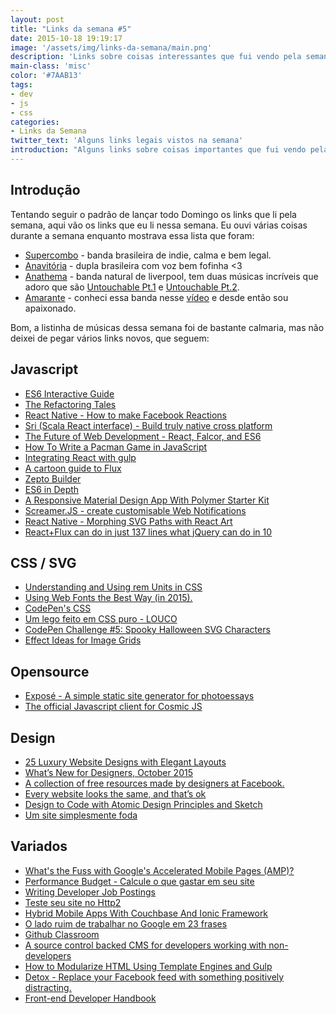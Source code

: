 ```yaml
---
layout: post
title: "Links da semana #5"
date: 2015-10-18 19:19:17
image: '/assets/img/links-da-semana/main.png'
description: 'Links sobre coisas interessantes que fui vendo pela semana.'
main-class: 'misc'
color: '#7AAB13'
tags:
- dev
- js
- css
categories:
- Links da Semana
twitter_text: 'Alguns links legais vistos na semana'
introduction: "Alguns links sobre coisas importantes que fui vendo pela semana e acho que todos deveriam ler."
---
```


## Introdução

Tentando seguir o padrão de lançar todo Domingo os links que li pela semana, aqui vão os links que eu li nessa semana. Eu ouvi várias coisas durante a semana enquanto mostrava essa lista que foram: 

- [Supercombo](https://open.spotify.com/artist/73HkjgziMO6I83vFOS8mo1) - banda brasileira de indie, calma e bem legal.
- [Anavitória](https://open.spotify.com/artist/1sPg5EHuQXTMElpZ4iUgXe) - dupla brasileira com voz bem fofinha <3
- [Anathema](https://open.spotify.com/artist/0ZXKT0FCsLWkSLCjoBJgBX) - banda natural de liverpool, tem duas músicas incríveis que adoro que são [Untouchable Pt.1](https://open.spotify.com/track/7uMlAgdCGMnxaRfRlZZWDs) e [Untouchable Pt.2](https://open.spotify.com/track/3w3hBA9IiyioNpvcxZSJQL).
- [Amarante](https://open.spotify.com/artist/3yR3HP47svRNUefemTZAAc) - conheci essa banda nesse [vídeo](https://www.youtube.com/watch?v=eRvk5UQY1Js&spfreload=10) e desde então sou apaixonado.

Bom, a listinha de músicas dessa semana foi de bastante calmaria, mas não deixei de pegar vários links novos, que seguem:

## Javascript

- [ES6 Interactive Guide](http://projects.formidablelabs.com/es6-interactive-guide/#/)
- [The Refactoring Tales](http://javascriptplayground.com/the-refactoring-tales/refactoring-tales.html)
- [React Native - How to make Facebook Reactions](http://browniefed.com/blog/2015/10/11/react-native-how-to-make-facebook-reactions/)
- [Sri (Scala React interface) - Build truly native cross platform](https://github.com/chandu0101/sri)
- [The Future of Web Development - React, Falcor, and ES6](http://engineering.widen.com/blog/future-of-the-web-react-falcor/)
- [How To Write a Pacman Game in JavaScript](http://www.masswerk.at/JavaPac/pacman-howto.html)
- [Integrating React with gulp](https://jonsuh.com/blog/integrating-react-with-gulp/)
- [A cartoon guide to Flux](https://code-cartoons.com/a-cartoon-guide-to-flux-6157355ab207)
- [Zepto Builder](http://github.e-sites.nl/zeptobuilder)
- [ES6 in Depth](https://ponyfoo.com/articles/tagged/es6-in-depth)
- [A Responsive Material Design App With Polymer Starter Kit](http://www.smashingmagazine.com/2015/10/responsive-material-design-app-with-polymer-starter-kit/)
- [Screamer.JS - create customisable Web Notifications](https://github.com/willianjusten/screamer-js/)
- [React Native - Morphing SVG Paths with React Art](http://browniefed.com/blog/2015/10/14/react-native-morphing-svg-paths-with-react-art/)
- [React+Flux can do in just 137 lines what jQuery can do in 10](http://swizec.com/blog/reactflux-can-do-in-just-137-lines-what-jquery-can-do-in-10/swizec/6740)

## CSS / SVG

- [Understanding and Using rem Units in CSS](http://www.sitepoint.com/understanding-and-using-rem-units-in-css/)
- [Using Web Fonts the Best Way (in 2015).](https://helloanselm.com/2015/using-webfonts-in-2015/)
- [CodePen's CSS](http://codepen.io/chriscoyier/post/codepens-css)
- [Um lego feito em CSS puro - LOUCO](http://codepen.io/rachel_web/pen/rOLRvM/)
- [CodePen Challenge #5: Spooky Halloween SVG Characters](http://codepen.io/collection/nJGmgJ/)
- [Effect Ideas for Image Grids](http://tympanus.net/codrops/2015/10/15/effect-ideas-for-image-grids/)

## Opensource

- [Exposé - A simple static site generator for photoessays](https://github.com/Jack000/Expose)
- [The official Javascript client for Cosmic JS](https://github.com/cosmicjs/cosmicjs-node)

## Design

- [25 Luxury Website Designs with Elegant Layouts](http://line25.com/inspiration/luxury-website-designs)
- [What’s New for Designers, October 2015](https://webdesignerdepot.com/2015/10/whats-new-for-designers-october-2015/)
- [A collection of free resources made by designers at Facebook.](http://facebook.github.io/design/)
- [Every website looks the same, and that’s ok](https://medium.com/@WebdesignerDepot/every-website-looks-the-same-and-that-s-ok-36c32bd8a1dd)
- [Design to Code with Atomic Design Principles and Sketch](https://medium.com/re-write/the-unicorn-workflow-design-to-code-with-atomic-design-principles-and-sketch-8b0fe7d05a37)
- [Um site simplesmente foda](http://keepearthquakesweird.com/)

## Variados

- [What's the Fuss with Google's Accelerated Mobile Pages (AMP)?](https://auth0.com/blog/2015/10/12/whats-the-fuss-with-googles-accelerated-mobile-pages-amp/)
- [Performance Budget - Calcule o que gastar em seu site](http://www.performancebudget.io/)
- [Writing Developer Job Postings](http://www.tokyodev.com/2015/08/28/writing-developer-job-posting/)
- [Teste seu site no Http2](http://http2.loadimpact.com/)
- [Hybrid Mobile Apps With Couchbase And Ionic Framework](http://blog.couchbase.com/hybrid-mobile-apps-with-couchbase-and-ionic-framework)
- [O lado ruim de trabalhar no Google em 23 frases](http://exame.abril.com.br/carreira/noticias/o-lado-ruim-de-trabalhar-no-google-em-23-frases/lista)
- [Github Classroom](https://classroom.github.com/)
- [A source control backed CMS for developers working with non-developers](http://cloudcannon.com/)
- [How to Modularize HTML Using Template Engines and Gulp](http://www.zell-weekeat.com/nunjucks-with-gulp)
- [Detox - Replace your Facebook feed with something positively distracting.](http://usedetox.com/)
- [Front-end Developer Handbook](https://frontendmasters.gitbooks.io/front-end-handbook/content/index.html)
